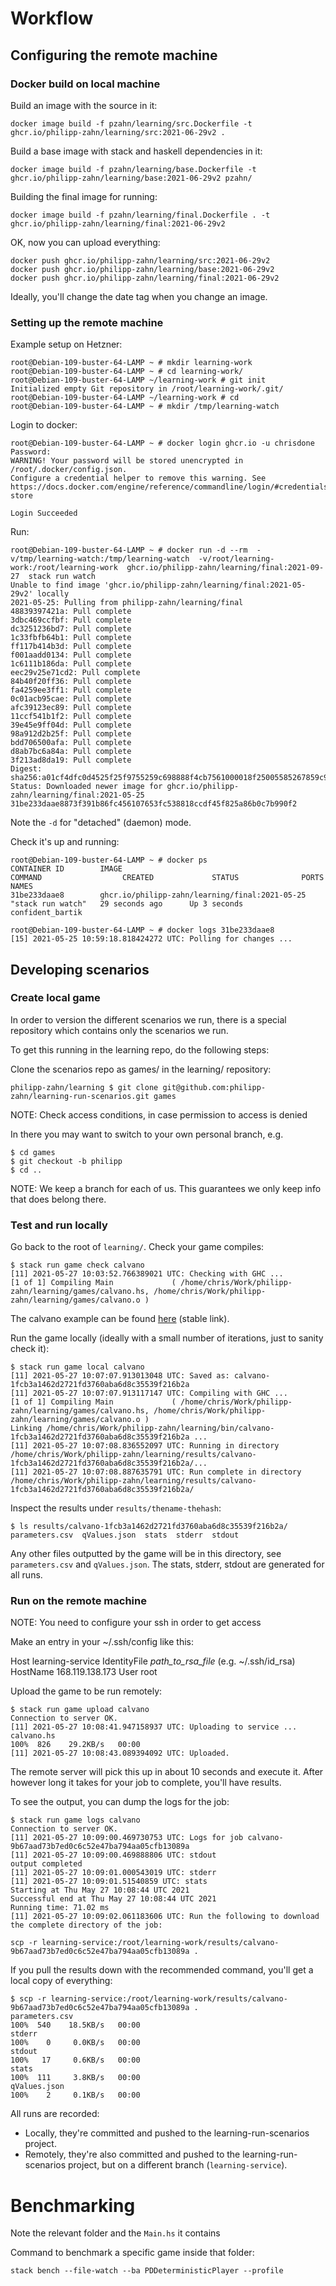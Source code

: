 # Workflow

## Configuring the remote machine

### Docker build on local machine

Build an image with the source in it:

    docker image build -f pzahn/learning/src.Dockerfile -t ghcr.io/philipp-zahn/learning/src:2021-06-29v2 .

Build a base image with stack and haskell dependencies in it:

    docker image build -f pzahn/learning/base.Dockerfile -t ghcr.io/philipp-zahn/learning/base:2021-06-29v2 pzahn/

Building the final image for running:

    docker image build -f pzahn/learning/final.Dockerfile . -t ghcr.io/philipp-zahn/learning/final:2021-06-29v2


OK, now you can upload everything:

    docker push ghcr.io/philipp-zahn/learning/src:2021-06-29v2
    docker push ghcr.io/philipp-zahn/learning/base:2021-06-29v2
    docker push ghcr.io/philipp-zahn/learning/final:2021-06-29v2

Ideally, you'll change the date tag when you change an image.

### Setting up the remote machine

Example setup on Hetzner:

```
root@Debian-109-buster-64-LAMP ~ # mkdir learning-work
root@Debian-109-buster-64-LAMP ~ # cd learning-work/
root@Debian-109-buster-64-LAMP ~/learning-work # git init
Initialized empty Git repository in /root/learning-work/.git/
root@Debian-109-buster-64-LAMP ~/learning-work # cd
root@Debian-109-buster-64-LAMP ~ # mkdir /tmp/learning-watch
```

Login to docker:

```
root@Debian-109-buster-64-LAMP ~ # docker login ghcr.io -u chrisdone
Password:
WARNING! Your password will be stored unencrypted in /root/.docker/config.json.
Configure a credential helper to remove this warning. See
https://docs.docker.com/engine/reference/commandline/login/#credentials-store

Login Succeeded

```

Run:

```
root@Debian-109-buster-64-LAMP ~ # docker run -d --rm  -v/tmp/learning-watch:/tmp/learning-watch  -v/root/learning-work:/root/learning-work  ghcr.io/philipp-zahn/learning/final:2021-09-27  stack run watch
Unable to find image 'ghcr.io/philipp-zahn/learning/final:2021-05-29v2' locally
2021-05-25: Pulling from philipp-zahn/learning/final
48839397421a: Pull complete
3dbc469ccfbf: Pull complete
dc3251236bd7: Pull complete
1c33fbfb64b1: Pull complete
ff117b414b3d: Pull complete
f001aadd0134: Pull complete
1c6111b186da: Pull complete
eec29v25e71cd2: Pull complete
84b40f20ff36: Pull complete
fa4259ee3ff1: Pull complete
0c01acb95cae: Pull complete
afc39123ec89: Pull complete
11ccf541b1f2: Pull complete
39e45e9ff04d: Pull complete
98a912d2b25f: Pull complete
bdd706500afa: Pull complete
d8ab7bc6a84a: Pull complete
3f213ad8da19: Pull complete
Digest: sha256:a01cf4dfc0d4525f25f9755259c698888f4cb7561000018f25005585267859c9
Status: Downloaded newer image for ghcr.io/philipp-zahn/learning/final:2021-05-25
31be233daae8873f391b86fc456107653fc538818ccdf45f825a86b0c7b990f2
```

Note the `-d` for "detached" (daemon) mode.

Check it's up and running:

```
root@Debian-109-buster-64-LAMP ~ # docker ps
CONTAINER ID        IMAGE                                         COMMAND                  CREATED             STATUS              PORTS               NAMES
31be233daae8        ghcr.io/philipp-zahn/learning/final:2021-05-25   "stack run watch"   29 seconds ago      Up 3 seconds                            confident_bartik

root@Debian-109-buster-64-LAMP ~ # docker logs 31be233daae8
[15] 2021-05-25 10:59:18.818424272 UTC: Polling for changes ...

```

## Developing scenarios

### Create local game

In order to version the different scenarios we run, there is a special repository which contains only the scenarios we run.

To get this running in the learning repo, do the following steps:

Clone the scenarios repo as games/ in the learning/ repository:

    philipp-zahn/learning $ git clone git@github.com:philipp-zahn/learning-run-scenarios.git games

NOTE: Check access conditions, in case permission to access is denied

In there you may want to switch to your own personal branch, e.g.

    $ cd games
    $ git checkout -b philipp
    $ cd ..

NOTE: We keep a branch for each of us. This guarantees we only keep info that does belong there.

### Test and run locally

Go back to the root of `learning/`. Check your game compiles:

    $ stack run game check calvano
    [11] 2021-05-27 10:03:52.766389021 UTC: Checking with GHC ...
    [1 of 1] Compiling Main             ( /home/chris/Work/philipp-zahn/learning/games/calvano.hs, /home/chris/Work/philipp-zahn/learning/games/calvano.o )

The calvano example can be found
[here](https://github.com/philipp-zahn/learning-run-scenarios/blob/1fcb3a1462d2721fd3760aba6d8c35539f216b2a/calvano.hs#L1)
(stable link).

Run the game locally (ideally with a small number of iterations, just
to sanity check it):

    $ stack run game local calvano
    [11] 2021-05-27 10:07:07.913013048 UTC: Saved as: calvano-1fcb3a1462d2721fd3760aba6d8c35539f216b2a
    [11] 2021-05-27 10:07:07.913117147 UTC: Compiling with GHC ...
    [1 of 1] Compiling Main             ( /home/chris/Work/philipp-zahn/learning/games/calvano.hs, /home/chris/Work/philipp-zahn/learning/games/calvano.o )
    Linking /home/chris/Work/philipp-zahn/learning/bin/calvano-1fcb3a1462d2721fd3760aba6d8c35539f216b2a ...
    [11] 2021-05-27 10:07:08.836552097 UTC: Running in directory /home/chris/Work/philipp-zahn/learning/results/calvano-1fcb3a1462d2721fd3760aba6d8c35539f216b2a/...
    [11] 2021-05-27 10:07:08.887635791 UTC: Run complete in directory /home/chris/Work/philipp-zahn/learning/results/calvano-1fcb3a1462d2721fd3760aba6d8c35539f216b2a/

Inspect the results under `results/thename-thehash`:

    $ ls results/calvano-1fcb3a1462d2721fd3760aba6d8c35539f216b2a/
    parameters.csv  qValues.json  stats  stderr  stdout

Any other files outputted by the game will be in this directory, see
`parameters.csv` and `qValues.json`. The stats, stderr, stdout are
generated for all runs.

### Run on the remote machine

NOTE: You need to configure your ssh in order to get access

Make an entry in your ~/.ssh/config like this:

Host learning-service
     IdentityFile _path_to_rsa_file_ (e.g. ~/.ssh/id_rsa)
     HostName 168.119.138.173
     User root



Upload the game to be run remotely:

    $ stack run game upload calvano
    Connection to server OK.
    [11] 2021-05-27 10:08:41.947158937 UTC: Uploading to service ...
    calvano.hs                                                                          100%  826    29.2KB/s   00:00
    [11] 2021-05-27 10:08:43.089394092 UTC: Uploaded.

The remote server will pick this up in about 10 seconds and execute
it. After however long it takes for your job to complete, you'll have
results.

To see the output, you can dump the logs for the job:

    $ stack run game logs calvano
    Connection to server OK.
    [11] 2021-05-27 10:09:00.469730753 UTC: Logs for job calvano-9b67aad73b7ed0c6c52e47ba794aa05cfb13089a
    [11] 2021-05-27 10:09:00.469888806 UTC: stdout
    output completed
    [11] 2021-05-27 10:09:01.000543019 UTC: stderr
    [11] 2021-05-27 10:09:01.51540859 UTC: stats
    Starting at Thu May 27 10:08:44 UTC 2021
    Successful end at Thu May 27 10:08:44 UTC 2021
    Running time: 71.02 ms
    [11] 2021-05-27 10:09:02.061183606 UTC: Run the following to download the complete directory of the job:

    scp -r learning-service:/root/learning-work/results/calvano-9b67aad73b7ed0c6c52e47ba794aa05cfb13089a .


If you pull the results down with the recommended command, you'll get
a local copy of everything:

    $ scp -r learning-service:/root/learning-work/results/calvano-9b67aad73b7ed0c6c52e47ba794aa05cfb13089a .
    parameters.csv                                                                      100%  540    18.5KB/s   00:00
    stderr                                                                              100%    0     0.0KB/s   00:00
    stdout                                                                              100%   17     0.6KB/s   00:00
    stats                                                                               100%  111     3.8KB/s   00:00
    qValues.json                                                                        100%    2     0.1KB/s   00:00

All runs are recorded:

* Locally, they're committed and pushed to the learning-run-scenarios
  project.
* Remotely, they're also committed and pushed to the
  learning-run-scenarios project, but on a different branch
  (`learning-service`).

# Benchmarking

Note the relevant folder and the `Main.hs` it contains

Command to benchmark a specific game inside that folder:

    stack bench --file-watch --ba PDDeterministicPlayer --profile
